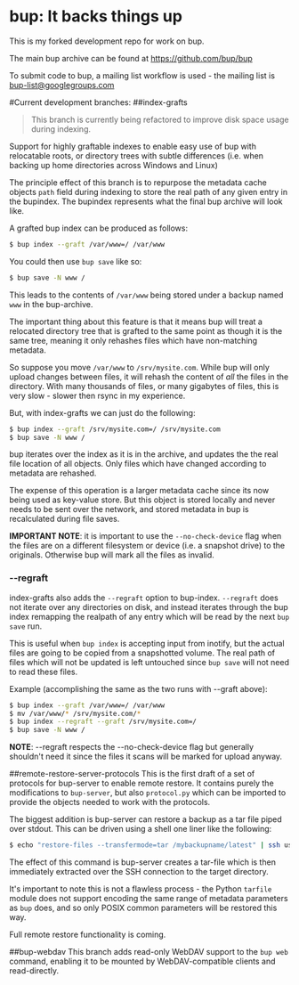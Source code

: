bup: It backs things up
=======================

This is my forked development repo for work on bup.

The main bup archive can be found at https://github.com/bup/bup

To submit code to bup, a mailing list workflow is used - the mailing
list is bup-list@googlegroups.com

#Current development branches:
##index-grafts

> This branch is currently being refactored to improve disk space usage during indexing.

Support for highly graftable indexes to enable easy use of bup
with relocatable roots, or directory trees with subtle differences
(i.e. when backing up home directories across Windows and Linux)
	
The principle effect of this branch is to repurpose the metadata cache objects `path` field during indexing to store the real path of any given entry in the bupindex. The bupindex represents what the final bup archive will look like.

A grafted bup index can be produced as follows:
```bash
$ bup index --graft /var/www=/ /var/www
```

You could then use `bup save` like so:
```bash
$ bup save -N www /
```

This leads to the contents of `/var/www` being stored under a backup named `www` in the bup-archive.

The important thing about this feature is that it means bup will treat a relocated directory tree that is grafted to the same point as though it is the same tree, meaning it only rehashes files which have non-matching metadata.

So suppose you move `/var/www` to `/srv/mysite.com`. While bup will only upload changes between files, it will rehash the content of _all_ the files in the directory. With many thousands of files, or many gigabytes of files, this is very slow - slower then rsync in my experience.

But, with index-grafts we can just do the following:
```bash
$ bup index --graft /srv/mysite.com=/ /srv/mysite.com
$ bup save -N www /
```

bup iterates over the index as it is in the archive, and updates the the real file location of all objects. Only files which have changed according to metadata are rehashed.

The expense of this operation is a larger metadata cache since its now being used as key-value store. But this object is stored locally and never needs to be sent over the network, and stored metadata in bup is recalculated during file saves.

**IMPORTANT NOTE**: it is important to use the `--no-check-device` flag when the files are on a different filesystem or device (i.e. a snapshot drive) to the originals. Otherwise bup will mark all the files as invalid.

### --regraft
index-grafts also adds the `--regraft` option to bup-index. `--regraft` does not iterate over any directories on disk, and instead iterates through the bup index remapping the realpath of any entry which will be read by the next `bup save` run.

This is useful when `bup index` is accepting input from inotify, but the actual files are going to be copied from a snapshotted volume. The real path of files which will not be updated is left untouched since `bup save` will not need to read these files.

Example (accomplishing the same as the two runs with --graft above):
```bash
$ bup index --graft /var/www=/ /var/www
$ mv /var/www/* /srv/mysite.com/*
$ bup index --regraft --graft /srv/mysite.com=/
$ bup save -N www /
```

**NOTE**: --regraft respects the --no-check-device flag but generally shouldn't need it since the files it scans will be marked for upload anyway.

##remote-restore-server-protocols
This is the first draft of a set of protocols for bup-server to enable remote restore. It contains purely the modifications to `bup-server`, but also `protocol.py` which can be imported to provide the objects needed to work with the protocols.

The biggest addition is bup-server can restore a backup as a tar file piped over stdout. This can be driven using a shell one liner like the following:

```bash
$ echo "restore-files --transfermode=tar /mybackupname/latest" | ssh user@host bup-server | tar -x -C local-destination-directory/
```

The effect of this command is bup-server creates a tar-file which is then immediately extracted over the SSH connection to the target directory.

It's important to note this is not a flawless process - the Python `tarfile` module does not support encoding the same range of metadata parameters as `bup` does, and so only POSIX common parameters will be restored this way.

Full remote restore functionality is coming.

##bup-webdav
This branch adds read-only WebDAV support to the `bup web` command, enabling it to be mounted by WebDAV-compatible clients and read-directly.


